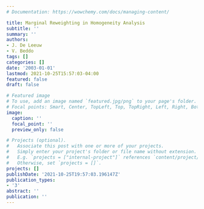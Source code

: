 ```yaml
---
# Documentation: https://wowchemy.com/docs/managing-content/

title: Marginal Reweighting in Homogeneity Analysis
subtitle: ''
summary: ''
authors:
- J. De Leeuw
- V. Beddo
tags: []
categories: []
date: '2003-01-01'
lastmod: 2021-10-25T15:57:03-04:00
featured: false
draft: false

# Featured image
# To use, add an image named `featured.jpg/png` to your page's folder.
# Focal points: Smart, Center, TopLeft, Top, TopRight, Left, Right, BottomLeft, Bottom, BottomRight.
image:
  caption: ''
  focal_point: ''
  preview_only: false

# Projects (optional).
#   Associate this post with one or more of your projects.
#   Simply enter your project's folder or file name without extension.
#   E.g. `projects = ["internal-project"]` references `content/project/deep-learning/index.md`.
#   Otherwise, set `projects = []`.
projects: []
publishDate: '2021-10-25T19:57:03.196147Z'
publication_types:
- '3'
abstract: ''
publication: ''
---
```

